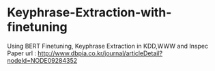 # Keyphrase-Extraction-with-finetuning
Using BERT Finetuning, Keyphrase Extraction in KDD,WWW and Inspec
Paper url : http://www.dbpia.co.kr/journal/articleDetail?nodeId=NODE09284352
